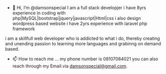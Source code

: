- 👋 Hi, I’m @damsonspecial
I am a full stack developjer 
i have 8yrs experience in coding with php|MySQL|bootstrap|jquery|javascript|Html|css
i also design wordpress based website
i have 2yrs experience with laravel php framework 

i am a skillfull web developer who is addicted to what i do, thereby creating and unending passion to learning more languages and grabinng on demand based.

- 📫 How to reach me ...
my phone number is 08107084021
you can also reach through my Email.via damsonspecial@gmail.com. 
<!---
damsonspecial/damsonspecial is a ✨ special ✨ repository because its `README.md` (this file) appears on your GitHub profile.
You can click the Preview link to take a look at your changes.
--->
